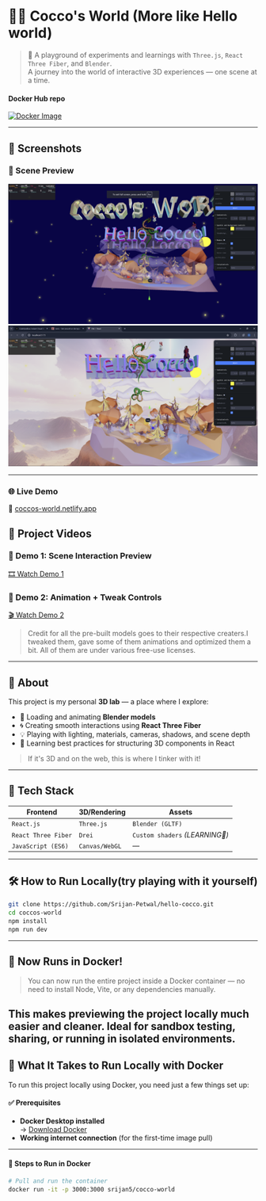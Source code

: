 # 🧚‍♀️ Cocco's World (More like Hello world)

> 🧪 A playground of experiments and learnings with `Three.js`, `React Three Fiber`, and `Blender`.  
> A journey into the world of interactive 3D experiences — one scene at a time.

#### Docker Hub repo
[![Docker Image](https://img.shields.io/badge/Docker%20Hub-cocco--world-blue?logo=docker)](https://hub.docker.com/repository/docker/srijan5/cocco-world/general)


---

## 📸 Screenshots

### 🧚 Scene Preview
![Scene Preview-1](ScreenShot-2.png)
![Scene Preview-2](CoccoWorld.png)


---

### 🌐 **Live Demo**
🚀 [coccos-world.netlify.app](https://coccos-world.netlify.app)

## 🎥 Project Videos

### 🔹 Demo 1: Scene Interaction Preview  
[🎞️  Watch Demo 1](https://youtu.be/G2m8G8DD-as)

### 🔹 Demo 2: Animation + Tweak Controls
[🎬  Watch Demo 2](https://youtu.be/UJzaEgI9rnQ)

>Credit for all the pre-built models goes to their respective creaters.I tweaked them, gave some of them animations and optimized them a bit. All of them are under various free-use licenses.

---

## 🧠 About

This project is my personal **3D lab** — a place where I explore:

- 🎨 Loading and animating **Blender models**
- 🌀 Creating smooth interactions using **React Three Fiber**
- 💡 Playing with lighting, materials, cameras, shadows, and scene depth
- 🔁 Learning best practices for structuring 3D components in React

> If it's 3D and on the web, this is where I tinker with it!

---

## 🚀 Tech Stack

| Frontend | 3D/Rendering | Assets |
|----------|--------------|--------|
| `React.js` | `Three.js` | `Blender (GLTF)` |
| `React Three Fiber` | `Drei` | `Custom shaders` *(LEARNING🧓)* |
| `JavaScript (ES6)` | `Canvas/WebGL` | — |

---

## 🛠️ How to Run Locally(try playing with it yourself)

```bash
git clone https://github.com/Srijan-Petwal/hello-cocco.git
cd coccos-world
npm install
npm run dev

```
---
## 🐳 Now Runs in Docker!

> You can now run the entire project inside a Docker container — no need to install Node, Vite, or any dependencies manually.

This makes previewing the project locally much easier and cleaner. Ideal for sandbox testing, sharing, or running in isolated environments.
---

## 🧰 What It Takes to Run Locally with Docker

To run this project locally using Docker, you need just a few things set up:

#### ✅ Prerequisites

- **Docker Desktop installed**  
  → [Download Docker](https://www.docker.com/products/docker-desktop)  
- **Working internet connection** (for the first-time image pull)

---

#### 🚀 Steps to Run in Docker

```bash
# Pull and run the container
docker run -it -p 3000:3000 srijan5/cocco-world
